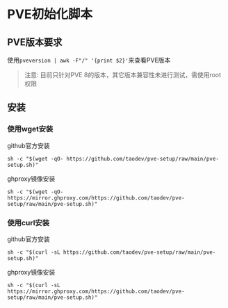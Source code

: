 # PVE初始化脚本
## PVE版本要求
使用```pveversion | awk -F"/" '{print $2}'```来查看PVE版本
>注意: 目前只针对PVE 8的版本，其它版本兼容性未进行测试，需使用root权限

## 安装
### 使用wget安装
github官方安装
```
sh -c "$(wget -qO- https://github.com/taodev/pve-setup/raw/main/pve-setup.sh)"
```
ghproxy镜像安装
```
sh -c "$(wget -qO- https://mirror.ghproxy.com/https://github.com/taodev/pve-setup/raw/main/pve-setup.sh)"
```
### 使用curl安装
github官方安装
```
sh -c "$(curl -sL https://github.com/taodev/pve-setup/raw/main/pve-setup.sh)"
```
ghproxy镜像安装
```
sh -c "$(curl -sL https://mirror.ghproxy.com/https://github.com/taodev/pve-setup/raw/main/pve-setup.sh)"
```
